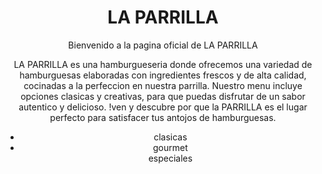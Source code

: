 <!DOCTYPE html>
<html lang="en">
    <head>
        <meta charset="UTF-8">
        <meta http-equiv="X-UA-compatible" content="IE=edge">
        <meta name="viewport" content="width=device-width, initial-scale=">
        <title>hamburgueseria</title>
    </head>
    <body>
        <center>
            <h1>LA PARRILLA</h1>
        </center>          
<header>
    <p>
        Bienvenido a la pagina oficial de LA PARRILLA
    </p>
    <P>
        LA PARRILLA es una hamburgueseria donde ofrecemos una variedad de hamburguesas elaboradas con ingredientes frescos y de alta calidad, cocinadas a la perfeccion en nuestra parrilla. Nuestro menu incluye opciones clasicas y creativas, para que puedas disfrutar de un sabor autentico y delicioso. !ven y descubre por que la PARRILLA es el lugar perfecto para satisfacer tus antojos de hamburguesas.    </P>
    <nav>
        <ul>
            <li>clasicas</li>
            <li>gourmet</li>
            <l1>especiales</l1>
        </ul>
    </nav>
</header>
    </body>
</html>
